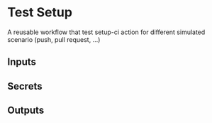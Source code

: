 # Test Setup

A reusable workflow that test setup-ci action for different simulated scenario (push, pull request, ...)

## Inputs

## Secrets

## Outputs
